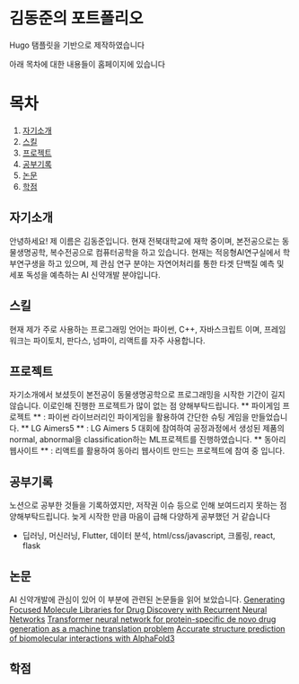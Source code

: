 # 김동준의 포트폴리오
Hugo 탬플릿을 기반으로 제작하였습니다

아래 목차에 대한 내용들이 홈페이지에 있습니다
# 목차
1. [자기소개](#자기소개)
2. [스킬](#스킬)
3. [프로젝트](#프로젝트)
4. [공부기록](#공부기록)
5. [논문](#논문)
6. [학점](#학점)

## 자기소개
안녕하세요! 제 이름은 김동준입니다. 현재 전북대학교에 재학 중이며, 본전공으로는 동물생명공학, 복수전공으로 컴퓨터공학을 하고 있습니다.
현재는 적응형AI연구실에서 학부연구생을 하고 있으며, 제 관심 연구 분야는 자연어처리를 통한 타겟 단백질 예측 및 세포 독성을 예측하는 AI 신약개발 분야입니다.

## 스킬
현재 제가 주로 사용하는 프로그래밍 언어는 파이썬, C++, 자바스크립트 이며,
프레임워크는 파이토치, 판다스, 넘파이, 리액트를 자주 사용합니다.

## 프로젝트
자기소개에서 보셨듯이 본전공이 동물생명공학으로 프로그래밍을 시작한 기간이 길지 않습니다. 이로인해 진행한 프로젝트가 많이 없는 점 양해부탁드립니다.
** 파이게임 프로젝트 ** : 파이썬 라이브러리인 파이게임을 활용하여 간단한 슈팅 게임을 만들었습니다.
** LG Aimers5 ** : LG Aimers 5 대회에 참여하여 공정과정에서 생성된 제품의 normal, abnormal을 classification하는 ML프로젝트를 진행하였습니다.
** 동아리 웹사이트 ** : 리액트를 활용하여 동아리 웹사이트 만드는 프로젝트에 참여 중 입니다.

## 공부기록
노션으로 공부한 것들을 기록하였지만, 저작권 이슈 등으로 인해 보여드리지 못하는 점 양해부탁드립니다.
늦게 시작한 만큼 마음이 급해 다양하게 공부했던 거 같습니다
- 딥러닝, 머신러닝, Flutter, 데이터 분석, html/css/javascript, 크롤링, react, flask

## 논문
AI 신약개발에 관심이 있어 이 부분에 관련된 논문들을 읽어 보았습니다.
[Generating Focused Molecule Libraries for Drug Discovery with Recurrent Neural Networks](https://pubs.acs.org/doi/full/10.1021/acscentsci.7b00512)
[Transformer neural network for protein-specific de novo drug generation as a machine translation problem](https://www.nature.com/articles/s41598-020-79682-4)
[Accurate structure prediction of biomolecular interactions with AlphaFold3](https://www.nature.com/articles/s41586-024-07487-w)

## 학점